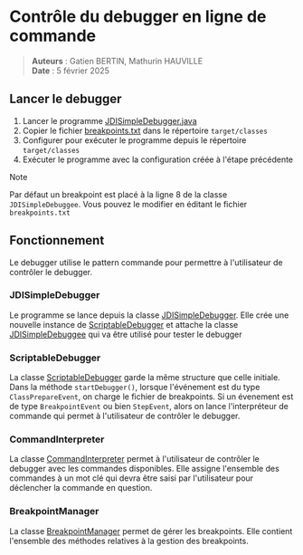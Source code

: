 # Contrôle du debugger en ligne de commande

> **Auteurs** : Gatien BERTIN, Mathurin HAUVILLE  
> **Date** : 5 février 2025
>

## Lancer le debugger

1. Lancer le programme [JDISimpleDebugger.java](src/main/java/com/ubo/debug/JDISimpleDebugger.java)
2. Copier le fichier [breakpoints.txt](src/main/resources/breakpoints.txt) dans le répertoire `target/classes`
3. Configurer pour exécuter le programme depuis le répertoire `target/classes`
4. Exécuter le programme avec la configuration créée à l'étape précédente

> [!NOTE]
> Par défaut un breakpoint est placé à la ligne 8 de la classe `JDISimpleDebuggee`.
> Vous pouvez le modifier en éditant le fichier `breakpoints.txt`

## Fonctionnement

Le debugger utilise le pattern commande pour permettre à l'utilisateur de contrôler le debugger.

### JDISimpleDebugger

Le programme se lance depuis la classe [JDISimpleDebugger](src/main/java/com/ubo/debug/JDISimpleDebugger.java). Elle
crée une nouvelle instance de [ScriptableDebugger](src/main/java/com/ubo/debug/ScriptableDebugger.java) et attache la
classe [JDISimpleDebuggee](src/main/java/com/ubo/debug/JDISimpleDebuggee.java) qui va être utilisé pour tester le
debugger

### ScriptableDebugger

La classe [ScriptableDebugger](src/main/java/com/ubo/debug/ScriptableDebugger.java) garde la même structure que celle
initiale. Dans la méthode `startDebugger()`, lorsque l'événement est du type `ClassPrepareEvent`, on charge le fichier
de breakpoints. Si un évenement est de type `BreakpointEvent` ou bien `StepEvent`, alors on
lance
l'interpréteur de commande qui permet à l'utilisateur de contrôler le debugger.

### CommandInterpreter

La classe [CommandInterpreter](src/main/java/com/ubo/debug/CommandInterpreter.java) permet à l'utilisateur de contrôler
le debugger avec les commandes disponibles. Elle assigne l'ensemble des commandes à un mot clé qui devra être saisi par
l'utilisateur pour déclencher la commande en question.

### BreakpointManager

La classe [BreakpointManager](src/main/java/com/ubo/debug/BreakpointManager.java) permet de gérer les breakpoints. Elle
contient l'ensemble des méthodes relatives à la gestion des breakpoints.